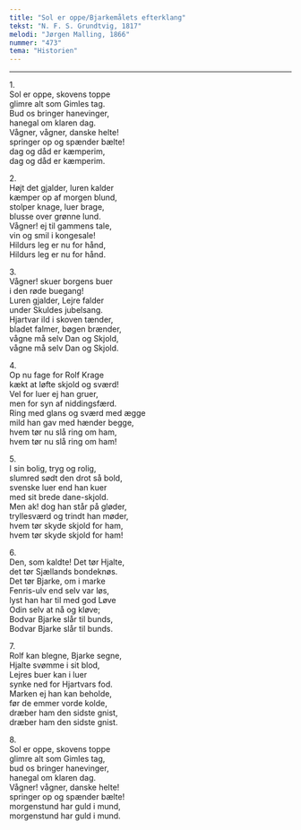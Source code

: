 ```yaml
---
title: "Sol er oppe/Bjarkemålets efterklang"
tekst: "N. F. S. Grundtvig, 1817"
melodi: "Jørgen Malling, 1866"
nummer: "473"
tema: "Historien"
---
```


***

1.<br>
Sol er oppe, skovens toppe<br>
glimre alt som Gimles tag.<br>
Bud os bringer hanevinger,<br>
hanegal om klaren dag.<br>
Vågner, vågner, danske helte!<br>
springer op og spænder bælte!<br>
dag og dåd er kæmperim,<br>
dag og dåd er kæmperim.<br>

2.<br>
Højt det gjalder, luren kalder<br>
kæmper op af morgen blund,<br>
stolper knage, luer brage,<br>
blusse over grønne lund.<br>
Vågner! ej til gammens tale,<br>
vin og smil i kongesale!<br>
Hildurs leg er nu for hånd,<br>
Hildurs leg er nu for hånd.<br>

3.<br>
Vågner! skuer borgens buer<br>
i den røde buegang!<br>
Luren gjalder, Lejre falder<br>
under Skuldes jubelsang.<br>
Hjartvar ild i skoven tænder,<br>
bladet falmer, bøgen brænder,<br>
vågne må selv Dan og Skjold,<br>
vågne må selv Dan og Skjold.<br>

4.<br>
Op nu fage for Rolf Krage<br>
kækt at løfte skjold og sværd!<br>
Vel for luer ej han gruer,<br>
men for syn af niddingsfærd.<br>
Ring med glans og sværd med ægge<br>
mild han gav med hænder begge,<br>
hvem tør nu slå ring om ham,<br>
hvem tør nu slå ring om ham!<br>

5.<br>
I sin bolig, tryg og rolig,<br>
slumred sødt den drot så bold,<br>
svenske luer end han kuer<br>
med sit brede dane-skjold.<br>
Men ak! dog han står på gløder,<br>
tryllesværd og trindt han møder,<br>
hvem tør skyde skjold for ham,<br>
hvem tør skyde skjold for ham!<br>

6.<br>
Den, som kaldte! Det tør Hjalte,<br>
det tør Sjællands bondeknøs.<br>
Det tør Bjarke, om i marke<br>
Fenris-ulv end selv var løs,<br>
lyst han har til med god Løve<br>
Odin selv at nå og kløve;<br>
Bodvar Bjarke slår til bunds,<br>
Bodvar Bjarke slår til bunds.<br>

7.<br>
Rolf kan blegne, Bjarke segne,<br>
Hjalte svømme i sit blod,<br>
Lejres buer kan i luer<br>
synke ned for Hjartvars fod.<br>
Marken ej han kan beholde,<br>
før de emmer vorde kolde,<br>
dræber ham den sidste gnist,<br>
dræber ham den sidste gnist.<br>

8.<br>
Sol er oppe, skovens toppe<br>
glimre alt som Gimles tag,<br>
bud os bringer hanevinger,<br>
hanegal om klaren dag.<br>
Vågner! vågner, danske helte!<br>
springer op og spænder bælte!<br>
morgenstund har guld i mund,<br>
morgenstund har guld i mund.<br>
